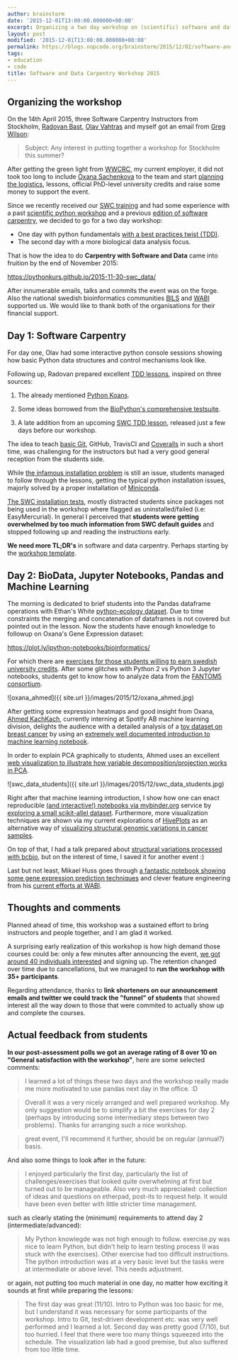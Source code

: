 ```yaml
---
author: brainstorm
date: '2015-12-01T13:00:00.000000+00:00'
excerpt: Organizing a two day workshop on (scientific) software and data
layout: post
modified: '2015-12-01T13:00:00.000000+00:00'
permalink: https://blogs.nopcode.org/brainstorm/2015/12/02/software-and-data-carpentry-workshop-2015
tags:
- education
- code
title: Software and Data Carpentry Workshop 2015
---
```


## Organizing the workshop

On the 14th April 2015, three Software Carpentry Instructors from Stockholm, [Radovan Bast](https://bast.fr/), [Olav Vahtras](https://se.linkedin.com/in/olavvahtras) and myself
got an email from [Greg Wilson](https://www.third-bit.com/greg-wilson.html):


 > Subject: Any interest in putting together a workshop
 > for Stockholm this summer?


After getting the green light from [WWCRC](https://www.gla.ac.uk/researchinstitutes/cancersciences/ics/facilities/wwcrc/), my current employer, it did not took too long to include [Oxana Sachenkova](https://about.me/oxanas) to the team and start [planning the logistics](https://software-carpentry.org/workshops/operations.html), lessons, official PhD-level university credits and raise some money to support the event.

Since we recently received our [SWC training](https://teaching.software-carpentry.org/) and had some experience with a past <a href="https://github.com/pythonkurs">scientific python workshop</a> and a previous [edition of software carpentry](https://merenlin.com/2014/06/software-carpentry-scilifelab/), we decided to go for a two day workshop:

 * One day with python fundamentals [with a best practices twist (TDD)](https://blogs.nopcode.org/brainstorm/2013/03/04/automated-python-education-via-unit-testing-and-travis-ci/).
 * The second day with a more biological data analysis focus.

That is how the idea to do **Carpentry with Software and Data** came into fruition by the end of November 2015:

https://pythonkurs.github.io/2015-11-30-swc_data/

After innumerable emails, talks and commits the event was on the forge. Also the national swedish bioinformatics communities [BILS](https://www.bils.se/) and [WABI](https://www.scilifelab.se/facilities/wabi/) supported us. We would like to thank both of the organisations for their financial support.

## Day 1: Software Carpentry

For day one, Olav had some interactive python console sessions showing how basic Python data structures and control mechanisms look like.

Following up, Radovan prepared excellent [TDD lessons](https://github.com/bast/python-tdd-exercises/), inspired on three sources:

1. The already mentioned [Python Koans](https://github.com/brainstorm/python_koans).

2. Some ideas borrowed from the [BioPython's comprehensive testsuite](https://github.com/biopython/biopython/tree/master/Tests).

3. A late addition from an upcoming [SWC TDD lesson](https://bids.github.io/2016-01-14-berkeley/testing/09-tdd.html), released just a few days before our workshop.

The idea to teach [basic Git](https://swcarpentry.github.io/git-novice/), GitHub, TravisCI and [Coveralls](https://coveralls.io) in such a short time, was challenging for the instructors but had a very good general reception from the students side.

While [the infamous installation problem](https://ivory.idyll.org/blog/2014-what-version-of-python-for-science.html) is still an issue, students managed to follow through the lessons, getting the typical python installation issues, majorly solved by a proper installation of [Miniconda](https://conda.pydata.org/miniconda.html).

[The SWC installation tests](https://pythonkurs.github.io/2015-11-30-swc_data/setup/index.html), mostly distracted students since packages not being used in the workshop where flagged as uninstalled/failed (i.e: EasyMercurial). In general I perceived that **students were getting overwhelmed by too much information from SWC default guides** and stopped following up and reading the instructions early.

**We need more TL;DR's** in software and data carpentry. Perhaps starting by the [workshop template](https://github.com/swcarpentry/workshop-template).


## Day 2: BioData, Jupyter Notebooks, Pandas and Machine Learning

The morning is dedicated to brief students into the Pandas dataframe operations with Ethan's White [python-ecology dataset](https://www.datacarpentry.org/python-ecology/). Due to time constraints the merging and concatenation of dataframes is not covered but pointed out in the lesson. Now the students have enough knowledge to followup on Oxana's Gene Expression dataset:

https://plot.ly/ipython-notebooks/bioinformatics/

For which there are [exercises for those students willing to earn swedish university credits](https://github.com/pythonkurs/2015-11-30-swc_data/blob/gh-pages/bio-visualization-lab.ipynb). After some glitches with Python 2 vs Python 3 Jupyter notebooks, students get to know how to analyze data from the [FANTOM5 consortium](https://fantom.gsc.riken.jp/5/).

![oxana_ahmed]({{ site.url }}/images/2015/12/oxana_ahmed.jpg)

After getting some expression heatmaps and good insight from Oxana, [Ahmed KachKach](https://kachkach.com/), currently interning at Spotify AB machine learning division, delights the audience with a detailed analysis of a [toy dataset on breast cancer](https://archive.ics.uci.edu/ml/datasets/Breast+Cancer+Wisconsin+(Diagnostic)) by using an [extremely well documented introduction to machine learning notebook](https://github.com/halflings/bio-data-workshop/blob/master/notebook.ipynb).

In order to explain PCA graphically to students, Ahmed uses an excellent [web visualization to illustrate how variable decomposition/projection works in PCA](https://setosa.io/ev/).

![swc_data_students]({{ site.url }}/images/2015/12/swc_data_students.jpg)

Right after that machine learning introduction, I show how one can enact reproducible [(and interactive!) notebooks via mybinder.org](https://github.com/brainstorm/scikit-allel-tests) service by [exploring a small scikit-allel dataset](https://app.mybinder.org/2222694185/notebooks/scikit-allel-small-data.ipynb). Furthermore, more visualization techniques are shown via my current explorations of [HivePlots](https://hiveplot.net) as an alternative way of [visualizing structural genomic variations in cancer samples](https://github.com/brainstorm/cancer-hiveplots).

On top of that, I had a talk prepared about [structural variations processed with bcbio](https://bcbio-nextgen.readthedocs.org/en/latest/contents/teaching.html), but on the interest of time, I saved it for another event :)

Last but not least, Mikael Huss goes through [a fantastic notebook showing some gene expression prediction techniques](https://github.com/hussius/gene-expression-prediction/blob/master/predict_gene_expression.ipynb) and clever feature engineering from his [current efforts at WABI](https://wabi-wiki.scilifelab.se/dashboard.action).

## Thoughts and comments

Planned ahead of time, this workshop was a sustained effort to bring instructors and people
together, and I am glad it worked.

A surprising early realization of this workshop is how high demand those courses could be:
only a few minutes after announcing the event, [we got around 40 individuals interested](https://x90.es/carpentry+) and signing up. The retention changed over time
due to cancellations, but we managed to **run the workshop with 35+ participants**.

Regarding attendance, thanks to **link shorteners on our announcement emails and twitter we could track the "funnel" of students** that showed interest all the way down to those that were commited to actually show up and complete the courses.

## Actual feedback from students

**In our post-assessment polls we got an average rating of 8 over 10 on "General satisfaction with the workshop"**, here are some selected comments:

> I learned a lot of things these two days and the workshop really made me more motivated to use pandas next day in the office. :D

> Overall it was a very nicely arranged and well prepared workshop. My only suggestion would be to simplify a bit the exercises for day 2 (perhaps by introducing some intermediary steps between two problems).  Thanks for arranging such a nice workshop.

> great event, I'll recommend it further, should be on regular (annual?) basis.

And also some things to look after in the future:

> I enjoyed particularly the first day, particularly the list of challenges/exercises that looked quite overwhelming at first but turned out to be manageable. Also very much appreciated: collection of ideas and questions on etherpad, post-its to request help. It would have been even better with little stricter time management.

such as clearly stating the (minimum) requirements to attend day 2 (intermediate/advanced):

> My Python knowlegde was not high enough to follow. exercise.py was nice to learn Python, but didn't help to learn testing process (I was stuck with the exercises). Other exercise had too difficult instructions.
The python introduction was at a very basic level but the tasks were at intermediate or above level. This needs adjustment.

or again, not putting too much material in one day, no matter how exciting it sounds at first while preparing the lessons:

> The first day was great (11/10). Intro to Python was too basic for me, but I understand it was necessary for some participants of the workshop. Intro to Git, test-driven development etc. was very well performed and I learned a lot.  Second day was pretty good (7/10), but too hurried. I feel that there were too many things squeezed into the schedule. The visualization lab had a good premise, but also suffered from too little time.